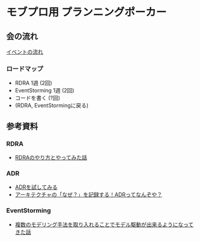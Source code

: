 # モブプロ用 プランニングポーカー


## 会の流れ

[イベントの流れ](/Docs/イベントの流れ.md)

###  ロードマップ

- RDRA 1週 (2回)
- EventStorming 1週 (2回)
- コードを書く (?回)
- (RDRA, EventStormingに戻る)

## 参考資料

### RDRA

- [RDRAのやり方とやってみた話](https://qiita.com/98lerr/items/8fccb37735729acb24cd)

### ADR

- [ADRを試してみる](https://jnuank.hatenablog.com/entry/2020/12/24/230329)
- [アーキテクチャの「なぜ？」を記録する！ADRってなんぞや？](https://qiita.com/fuubit/items/dbb22435202acbe48849)


### EventStorming

- [複数のモデリング手法を取り入れることでモデル駆動が出来るようになってきた話](https://qiita.com/jnuank/items/a103ebef49515a76a912)
